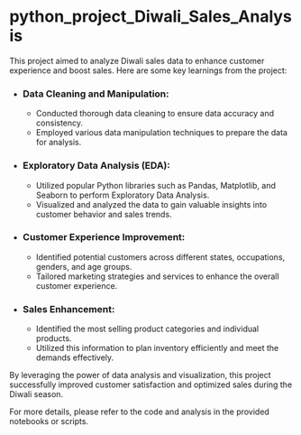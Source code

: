 # python_project_Diwali_Sales_Analysis
This project aimed to analyze Diwali sales data to enhance customer experience and boost sales. Here are some key learnings from the project:

- ### Data Cleaning and Manipulation:
  - Conducted thorough data cleaning to ensure data accuracy and consistency.  
  - Employed various data manipulation techniques to prepare the data for analysis.

- ### Exploratory Data Analysis (EDA):
  - Utilized popular Python libraries such as Pandas, Matplotlib, and Seaborn to perform Exploratory Data Analysis.  
  - Visualized and analyzed the data to gain valuable insights into customer behavior and sales trends.

- ### Customer Experience Improvement:
  - Identified potential customers across different states, occupations, genders, and age groups.  
  - Tailored marketing strategies and services to enhance the overall customer experience.

- ### Sales Enhancement:
  - Identified the most selling product categories and individual products.  
  - Utilized this information to plan inventory efficiently and meet the demands effectively.

By leveraging the power of data analysis and visualization, this project successfully improved customer satisfaction and optimized sales during the Diwali season.  
  
  For more details, please refer to the code and analysis in the provided notebooks or scripts.

